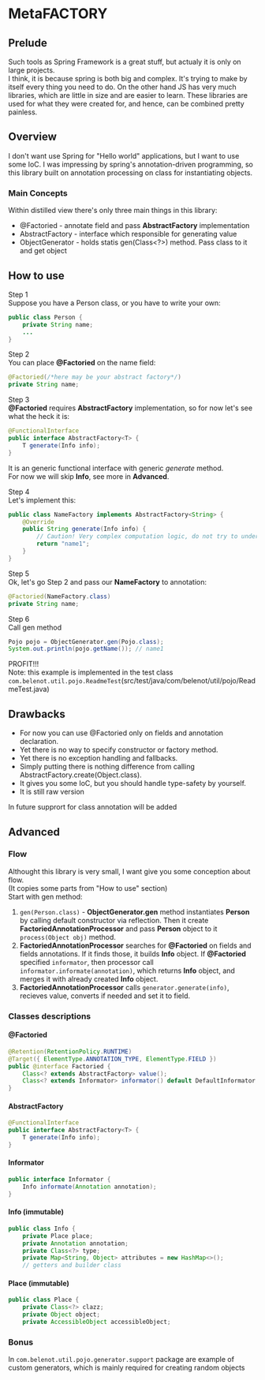 # MetaFACTORY
## Prelude
Such tools as Spring Framework is a great stuff, but actualy it is only on large projects.  
I think, it is because spring is both big and complex. It's trying to make by itself every thing you need to do.
On the other hand JS has very much libraries, which are little in size and are easier to learn. These libraries are used for what they were created for, and hence, can be combined pretty painless.
## Overview
I don't want use Spring for "Hello world" applications, but I want to use some IoC. I was impressing by spring's annotation-driven programming, so this library built on annotation processing on class for instantiating objects.
### Main Concepts
Within distilled view there's only three main things in this library:  
* @Factoried - annotate field and pass **AbstractFactory** implementation
* AbstractFactory - interface which responsible for generating value
* ObjectGenerator - holds statis gen(Class<?>) method. Pass class to it and get object
## How to use
Step 1  
Suppose you have a Person class, or you have to write your own:  
```java
public class Person {
    private String name;
    ...
}
```
Step 2  
You can place **@Factoried** on the name field:
```java
@Factoried(/*here may be your abstract factory*/)
private String name;
```
Step 3  
**@Factoried** requires **AbstractFactory** implementation, so for now let's see what the heck it is:
```java
@FunctionalInterface
public interface AbstractFactory<T> {
    T generate(Info info);
}
```
It is an generic functional interface with generic *generate* method.  
For now we will skip **Info**, see more in **Advanced**.  

Step 4  
Let's implement this:
```java
public class NameFactory implements AbstractFactory<String> {
    @Override
    public String generate(Info info) {
        // Caution! Very complex computation logic, do not try to understand
        return "name1";
    }
}
```
Step 5  
Ok, let's go Step 2 and pass our **NameFactory** to annotation:
```java
@Factoried(NameFactory.class)
private String name;
```
Step 6  
Call gen method
```java
Pojo pojo = ObjectGenerator.gen(Pojo.class);
System.out.println(pojo.getName()); // name1
```
PROFIT!!!  
Note: this example is implemented in the test class `com.belenot.util.pojo.ReadmeTest`(src/test/java/com/belenot/util/pojo/ReadmeTest.java)
## Drawbacks
* For now you can use @Factoried only on fields and annotation declaration.
* Yet there is no way to specify constructor or factory method.
* Yet there is no exception handling and fallbacks.
* Simply putting there is nothing difference from calling AbstractFactory.create(Object.class).
* It gives you some IoC, but you should handle type-safety by yourself.
* It is still raw version 

In future supprort for class annotation will be added
## Advanced
### Flow
Althought this library is very small, I want give you some conception about flow.  
(It copies some parts from "How to use" section)  
Start with gen method:

1. `gen(Person.class)` - **ObjectGenerator.gen** method instantiates **Person** by calling default constructor via reflection. Then it create **FactoriedAnnotationProcessor** and pass **Person** object to it `process(Object obj)` method.
2. **FactoriedAnnotationProcessor** searches for **@Factoried** on fields and fields annotations. If it finds those, it builds **Info** object. If **@Factoried** specified `informator`, then processor call `informator.informate(annotation)`, which returns **Info** object, and merges it with already created **Info** object. 
3. **FactoriedAnnotationProcessor** calls `generator.generate(info)`, recieves value, converts if needed and set it to field.
### Classes descriptions
#### @Factoried
```java
@Retention(RetentionPolicy.RUNTIME)
@Target({ ElementType.ANNOTATION_TYPE, ElementType.FIELD })
public @interface Factoried {
    Class<? extends AbstractFactory> value();
    Class<? extends Informator> informator() default DefaultInformator.class;
}
```
#### AbstractFactory 
```java
@FunctionalInterface
public interface AbstractFactory<T> {
    T generate(Info info);
}
```
#### Informator
```java
public interface Informator {
    Info informate(Annotation annotation);
}
```
#### Info (immutable)
```java
public class Info {
    private Place place;
    private Annotation annotation;
    private Class<?> type;
    private Map<String, Object> attributes = new HashMap<>();
    // getters and builder class
```
#### Place (immutable)
```java 
public class Place {
    private Class<?> clazz;
    private Object object;
    private AccessibleObject accessibleObject;
```
### Bonus
In `com.belenot.util.pojo.generator.support` package are example of custom generators, which is mainly required for creating random objects
